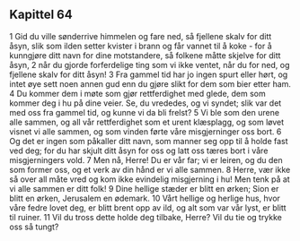 ## Kapittel 64

1 Gid du ville sønderrive himmelen og fare ned, så fjellene skalv for ditt åsyn, slik som ilden setter kvister i brann og får vannet til å koke - for å kunngjøre ditt navn for dine motstandere, så folkene måtte skjelve for ditt åsyn,
2 når du gjorde forferdelige ting som vi ikke ventet, når du for ned, og fjellene skalv for ditt åsyn!
3 Fra gammel tid har jo ingen spurt eller hørt, og intet øye sett noen annen gud enn du gjøre slikt for dem som bier etter ham.
4 Du kommer dem i møte som gjør rettferdighet med glede, dem som kommer deg i hu på dine veier. Se, du vrededes, og vi syndet; slik var det med oss fra gammel tid, og kunne vi da bli frelst?
5 Vi ble som den urene alle sammen, og all vår rettferdighet som et urent klæsplagg, og som løvet visnet vi alle sammen, og som vinden førte våre misgjerninger oss bort.
6 Og det er ingen som påkaller ditt navn, som manner seg opp til å holde fast ved deg; for du har skjult ditt åsyn for oss og latt oss tæres bort i våre misgjerningers vold.
7 Men nå, Herre! Du er vår far; vi er leiren, og du den som former oss, og et verk av din hånd er vi alle sammen.
8 Herre, vær ikke så over all måte vred og kom ikke evindelig misgjerning i hu! Men tenk på at vi alle sammen er ditt folk!
9 Dine hellige stæder er blitt en ørken; Sion er blitt en ørken, Jerusalem en ødemark.
10 Vårt hellige og herlige hus, hvor våre fedre lovet deg, er blitt brent opp av ild, og alt som var vår lyst, er blitt til ruiner.
11 Vil du tross dette holde deg tilbake, Herre? Vil du tie og trykke oss så tungt?
